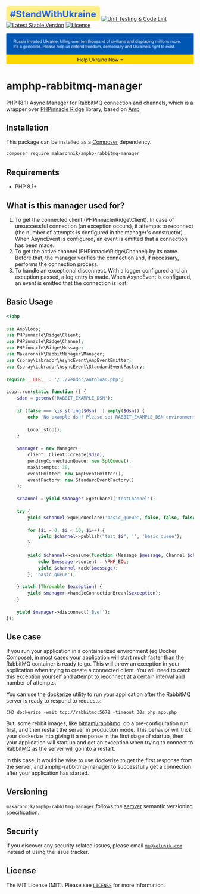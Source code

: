 [![StandWithUkraine](https://raw.githubusercontent.com/vshymanskyy/StandWithUkraine/main/badges/StandWithUkraine.svg)](https://github.com/vshymanskyy/StandWithUkraine/blob/main/docs/README.md)
[![Unit Testing & Code Lint](https://github.com/makaronnik/amphp-rabbitmq-manager/actions/workflows/main.yml/badge.svg)](https://github.com/makaronnik/amphp-rabbitmq-manager/actions/workflows/main.yml)
[![Latest Stable Version](http://poser.pugx.org/makaronnik/amphp-rabbitmq-manager/v)](https://packagist.org/packages/makaronnik/amphp-rabbitmq-manager)
[![License](http://poser.pugx.org/makaronnik/amphp-rabbitmq-manager/license)](https://packagist.org/packages/makaronnik/amphp-rabbitmq-manager)

[![Stand With Ukraine](https://raw.githubusercontent.com/vshymanskyy/StandWithUkraine/main/banner2-direct.svg)](https://vshymanskyy.github.io/StandWithUkraine/)

# amphp-rabbitmq-manager
PHP (8.1) Async Manager for RabbitMQ connection and channels, which is a wrapper over [PHPinnacle Ridge](https://github.com/phpinnacle/ridge) library, based on [Amp](https://amphp.org/)

## Installation

This package can be installed as a [Composer](https://getcomposer.org/) dependency.

```bash
composer require makaronnik/amphp-rabbitmq-manager
```

## Requirements
- PHP 8.1+


## What is this manager used for?
1. To get the connected client (PHPinnacle\Ridge\Client). In case of unsuccessful connection (an exception occurs), it attempts to reconnect (the number of attempts is configured in the manager's constructor). When AsyncEvent is configured, an event is emitted that a connection has been made.
2. To get the active channel (PHPinnacle\Ridge\Channel) by its name. Before that, the manager verifies the connection and, if necessary, performs the connection process.
3. To handle an exceptional disconnect. With a logger configured and an exception passed, a log entry is made. When AsyncEvent is configured, an event is emitted that the connection is lost.

## Basic Usage
```php
<?php

use Amp\Loop;
use PHPinnacle\Ridge\Client;
use PHPinnacle\Ridge\Channel;
use PHPinnacle\Ridge\Message;
use Makaronnik\RabbitManager\Manager;
use Cspray\Labrador\AsyncEvent\AmpEventEmitter;
use Cspray\Labrador\AsyncEvent\StandardEventFactory;

require __DIR__ . '/../vendor/autoload.php';

Loop::run(static function () {
    $dsn = getenv('RABBIT_EXAMPLE_DSN');

    if (false === \is_string($dsn) || empty($dsn)) {
        echo 'No example dsn! Please set RABBIT_EXAMPLE_DSN environment variable.', \PHP_EOL;

        Loop::stop();
    }

    $manager = new Manager(
        client: Client::create($dsn),
        pendingConnectionQueue: new SplQueue(),
        maxAttempts: 30,
        eventEmitter: new AmpEventEmitter(),
        eventFactory: new StandardEventFactory()
    );

    $channel = yield $manager->getChanel('testChannel');

    try {
        yield $channel->queueDeclare('basic_queue', false, false, false, true);

        for ($i = 0; $i < 10; $i++) {
            yield $channel->publish("test_$i", '', 'basic_queue');
        }

        yield $channel->consume(function (Message $message, Channel $channel) {
            echo $message->content . \PHP_EOL;
            yield $channel->ack($message);
        }, 'basic_queue');

    } catch (Throwable $exception) {
        yield $manager->handleConnectionBreak($exception);
    }

    yield $manager->disconnect('Bye!');
});
```

## Use case
If you run your application in a containerized environment (eg Docker Compose), in most cases your application will start much faster than the RabbitMQ container is ready to go. This will throw an exception in your application when trying to create a connected client. You will need to catch this exception yourself and attempt to reconnect at a certain interval and number of attempts.

You can use the [dockerize](https://github.com/jwilder/dockerize) utility to run your application after the RabbitMQ server is ready to respond to requests:
```bach
CMD dockerize -wait tcp://rabbitmq:5672 -timeout 30s php app.php
```

But, some rebbit images, like [bitnami/rabbitmq](https://hub.docker.com/r/bitnami/rabbitmq), do a pre-configuration run first, and then restart the server in production mode. This behavior will trick your dockerize into giving it a response in the first stage of startup, then your application will start up and get an exception when trying to connect to RabbitMQ as the server will go into a restart.

In this case, it would be wise to use dockerize to get the first response from the server, and amphp-rabbitmq-manager to successfully get a connection after your application has started.

## Versioning
`makaronnik/amphp-rabbitmq-manager` follows the [semver](http://semver.org/) semantic versioning specification.

## Security
If you discover any security related issues, please email [`me@kelunik.com`](mailto:me@kelunik.com) instead of using the issue tracker.

## License
The MIT License (MIT). Please see [`LICENSE`](./LICENSE) for more information.
